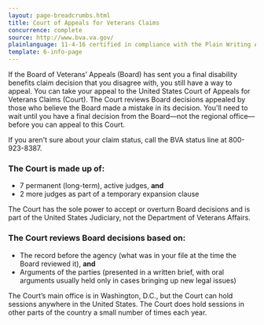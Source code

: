 ```yaml
---
layout: page-breadcrumbs.html
title: Court of Appeals for Veterans Claims
concurrence: complete
source: http://www.bva.va.gov/
plainlanguage: 11-4-16 certified in compliance with the Plain Writing Act
template: 6-info-page
---
```


If the Board of Veterans’ Appeals (Board) has sent you a final disability benefits claim decision that you disagree with, you still have a way to appeal. You can take your appeal to the United States Court of Appeals for Veterans Claims (Court). The Court reviews Board decisions appealed by those who believe the Board made a mistake in its decision. You'll need to wait until you have a final decision from the Board—not the regional office—before you can appeal to this Court. 

If you aren't sure about your claim status, call the BVA status line at 800-923-8387.

<div class="call-out" markdown="0">

### The Court is made up of:
  - 7 permanent (long-term), active judges, **and**
  - 2 more judges as part of a temporary expansion clause

The Court has the sole power to accept or overturn Board decisions and is part of the United States Judiciary, not the Department of Veterans Affairs.

### The Court reviews Board decisions based on:
  - The record before the agency (what was in your file at the time the Board reviewed it), **and**
  - Arguments of the parties (presented in a written brief, with oral arguments usually held only in cases bringing up new legal issues)
</div>

The Court’s main office is in Washington, D.C., but the Court can hold sessions anywhere in the United States. The Court does hold sessions in other parts of the country a small number of times each year.


